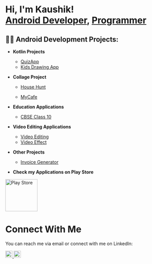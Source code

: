 <h1>Hi, I'm Kaushik! <br/><a href="https://github.com/kaushikkhambhadiya">Android Developer</a>, <a href="https://www.linkedin.com/in/kaushikkhambhadiya/">Programmer</a></h1>

<h2>👨‍💻 Android Development Projects:</h2>

- <b>Kotlin Projects</b>
  - [QuizApp](https://github.com/kaushikkhambhadiya/QuizApp)
  - [Kids Drawing App](https://github.com/kaushikkhambhadiya/KidsDrawingApp)



- <b>Collage Project</b>
  - [House Hunt](https://github.com/kaushikkhambhadiya/HouseHunt)

  - [MyCafe](https://github.com/kaushikkhambhadiya/MrCafe)

- <b>Education Applications</b>
  - [CBSE Class 10](https://github.com/kaushikkhambhadiya/CBSECLASS10)
 
- <b>Video Editing Applications</b>
  - [Video Editing](https://github.com/kaushikkhambhadiya/VideoEditing)
  - [Video Effect](https://github.com/kaushikkhambhadiya/Video_Effect)

- <b>Other Projects</b>
    - [Invoice Generator](https://github.com/kaushikkhambhadiya/Invoice_Generator)


 - <b>Check my Applications on Play Store</b>
 
 <a href="https://play.google.com/store/apps/developer?id=Om+Education">
     <img src="https://lh3.googleusercontent.com/RyLoNcOmb91IxHIP9NWfC82chbsCsT-5R25efns1FmuM8xz6znE4CRjIEBosZ1FH2xG1UqH6Axyp-vPFnm4sazbrsaB-S0QT_cN9uWU9UKoSQYCjYQ=s0" margin="20px" alt="Play Store" width="100px"></a>

[Playsotre]: https://play.google.com/store/apps/developer?id=Om+Education

<style>
    .icon {
      margin-right: 20px; /* Adjust the margin as needed */
    }
  </style>

<h1>Connect With Me</h1>
  <p>You can reach me via email or connect with me on LinkedIn:</p>
  <a href="https://www.linkedin.com/in/kaushikkhambhadiya/">
    <img src="https://upload.wikimedia.org/wikipedia/commons/8/81/LinkedIn_icon.svg" alt="linkedin icon" width="22px">
  </a>


 <a href="mailto:devkk3707@gmail.com">
    <img src="https://upload.wikimedia.org/wikipedia/commons/thumb/7/7e/Gmail_icon_%282020%29.svg/640px-Gmail_icon_%282020%29.svg.png" alt="Gmail icon" width="22px">
  </a>
